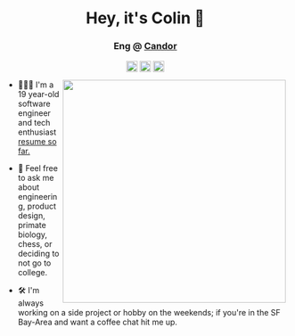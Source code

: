 <h1 align="center">Hey, it's Colin 👋</h1>
<h3 align="center">Eng @ <a href=https://candor.co target="blank">Candor</a></h3>
<p align="center">
<a href=mailto:colinjbethea@gmail.com target="blank"><img align="center" src=https://cdn.jsdelivr.net/npm/simple-icons@3.0.1/icons/gmail.svg alt="colin-bethea" height="20" width="20" /></a>
<a href=https://linkedin.com/in/colinbethea target="blank"><img align="center" src=https://cdn.jsdelivr.net/npm/simple-icons@3.0.1/icons/linkedin.svg alt="colin-bethea" height="20" width="20" /></a>
<a href=https://colinbethea.com target="blank"><img align="center" src=https://cdn.jsdelivr.net/npm/simple-icons@3.0.1/icons/googlechrome.svg alt="colin-bethea" height="20" width="20" /></a>
</p>
<p>
  <img src="https://www.wpclipart.com/famous/warriors/Napoleon/Napoleon_and_the_Sphinx.png" width="400" align="right">
  
- 👨🏼‍💻 I'm a 19 year-old software engineer and tech enthusiast <a href=https://www.colinbethea.com/resume target="blank"> resume so far.</a>

- 💬 Feel free to ask me about engineering, product design, primate biology, chess, or deciding to not go to college.

- 🛠 I'm always working on a side project or hobby on the weekends; if you're in the SF Bay-Area and want a coffee chat hit me up.
</p>
